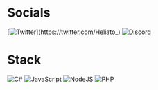 # Socials

[![Twitter](https://img.shields.io/twitter/url/https/twitter.com/cloudposse.svg?style=social&label=%40Heliato_)](https://twitter.com/Heliato_)
[![Discord](https://img.shields.io/badge/Discord-%237289DA.svg?logo=discord&logoColor=white)](https://github.com/Heliato)

# Stack

![C#](https://img.shields.io/badge/c%23-%23239120.svg?style=for-the-badge&logo=c-sharp&logoColor=white)
![JavaScript](https://img.shields.io/badge/javascript-%23323330.svg?style=for-the-badge&logo=javascript&logoColor=%23F7DF1E)
![NodeJS](https://img.shields.io/badge/node.js-6DA55F?style=for-the-badge&logo=node.js&logoColor=white)
![PHP](https://img.shields.io/badge/php-%23777BB4.svg?style=for-the-badge&logo=php&logoColor=white)
